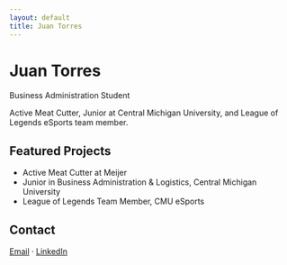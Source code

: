 ```yaml
---
layout: default
title: Juan Torres
---
```


<div class="intro">
  <h1>Juan Torres</h1>
  <p class="subtitle">Business Administration Student</p>
  <p class="summary">Active Meat Cutter, Junior at Central Michigan University, and League of Legends eSports team member.</p>
</div>

<section id="projects">
  <h2>Featured Projects</h2>
  <ul>
    <li>Active Meat Cutter at Meijer</li>
    <li>Junior in Business Administration & Logistics, Central Michigan University</li>
    <li>League of Legends Team Member, CMU eSports</li>
  </ul>
</section>

<section id="contact">
  <h2>Contact</h2>
  <p>
    <a href="mailto:juan.torres@email.com">Email</a> &middot;
    <a href="https://www.linkedin.com/in/juan-torres-0ab3471bb">LinkedIn</a>
  </p>
</section>